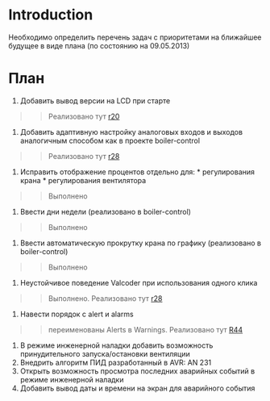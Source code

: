 # Introduction #

Необходимо определить перечень задач с приоритетами на ближайшее будущее  в виде плана (по состоянию на 09.05.2013)

# План #

  1. Добавить вывод версии на LCD при старте
> > Реализовано тут [r20](http://code.google.com/p/robowater-atmega32-cvv/source/detail?r=20)
  1. Добавить адаптивную настройку аналоговых входов и выходов аналогичным способом как в проекте boiler-control
> > Реализовано тут [r28](http://code.google.com/p/robowater-atmega32-cvv/source/detail?r=28)
  1. Исправить отображение процентов отдельно для:
    * регулирования крана
    * регулирования вентилятора
> > Выполнено
  1. Ввести дни недели (реализовано в boiler-control)
> > Выполнено
  1. Ввести автоматическую прокрутку крана по графику (реализовано в boiler-control)
> > Выполнено
  1. Неустойчивое поведение Valcoder при использования одного клика
> > Выполнено. Реализовано тут [r28](http://code.google.com/p/robowater-atmega32-cvv/source/detail?r=28)
  1. Навести порядок с alert и alarms
> > переименованы Alerts в Warnings. Реализовано тут [R44](http://code.google.com/p/robowater-atmega32-cvv/source/detail?r=44)
  1. В режиме инженерной наладки добавить возможность принудительного запуска/остановки вентиляции
  1. Внедрить алгоритм ПИД разработанный в AVR: AN 231
  1. Открыть возможность просмотра последних аварийных событий в режиме инженерной наладки
  1. Добавить вывод даты и времени на экран для аварийного события